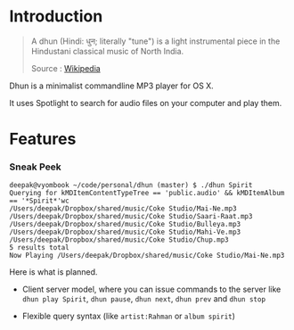 # Introduction

> A dhun (Hindi: धुन; literally "tune") is a light instrumental piece in the
> Hindustani classical music of North India.
>
> Source : [Wikipedia](http://en.wikipedia.org/wiki/Dhun)

Dhun is a minimalist commandline MP3 player for OS X.

It uses Spotlight to search for audio files on your computer and play them.

# Features

### Sneak Peek

    deepak@vyombook ~/code/personal/dhun (master) $ ./dhun Spirit
    Querying for kMDItemContentTypeTree == 'public.audio' && kMDItemAlbum == '*Spirit*'wc
    /Users/deepak/Dropbox/shared/music/Coke Studio/Mai-Ne.mp3
    /Users/deepak/Dropbox/shared/music/Coke Studio/Saari-Raat.mp3
    /Users/deepak/Dropbox/shared/music/Coke Studio/Bulleya.mp3
    /Users/deepak/Dropbox/shared/music/Coke Studio/Mahi-Ve.mp3
    /Users/deepak/Dropbox/shared/music/Coke Studio/Chup.mp3
    5 results total
    Now Playing /Users/deepak/Dropbox/shared/music/Coke Studio/Mai-Ne.mp3

Here is what is planned.

* Client server model, where you can issue commands to the server like
  `dhun play Spirit`, `dhun pause`, `dhun next`, `dhun prev` and `dhun stop`

* Flexible query syntax (like `artist:Rahman` or `album spirit`)


